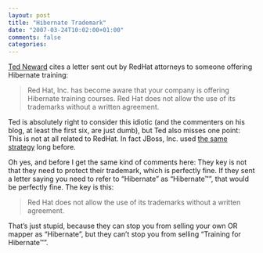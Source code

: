 ```yaml
---
layout: post
title: "Hibernate Trademark"
date: "2007-03-24T10:02:00+01:00"
comments: false
categories: 
---
```


<p><a href="http://blogs.tedneward.com/CommentView,guid,cb561282-8bf8-4a69-aa24-69870b790a65.aspx">Ted Neward</a> cites a letter sent out by RedHat attorneys to someone offering Hibernate training:</p>

<blockquote>
<p>Red Hat, Inc. has become aware that your company is offering Hibernate training courses. Red Hat does not allow the use of its trademarks without a written agreement.</p>
</blockquote>

<p>Ted is absolutely right to consider this idiotic (and the commenters on his blog, at least the first six, are just dumb), but Ted also misses one point: This is not at all related to RedHat. In fact JBoss, Inc. used <a href="/blog/st/2005/10/07/jboss_madness.html">the same strategy</a> long before.</p>

<p>Oh yes, and before I get the same kind of comments here: They key is not that they need to protect their trademark, which is perfectly fine. If they sent a letter saying you need to refer to &#8220;Hibernate&#8221; as &#8220;Hibernate&trade;&#8221;, that would be perfectly fine. The key is this:</p>

<blockquote>
<p>Red Hat does not allow the use of its trademarks without a written agreement. </p>
</blockquote>

<p>That&#8217;s just stupid, because they can stop you from selling your own OR mapper as &#8220;Hibernate&#8221;, but they can&#8217;t stop you from selling &#8220;Training for Hibernate&trade;&#8221;.</p>


